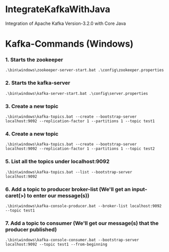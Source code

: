 # IntegrateKafkaWithJava

Integration of Apache Kafka Version-3.2.0 with Core Java


# Kafka-Commands (Windows)

### 1. Starts the zookeeper
```
.\bin\windows\zookeeper-server-start.bat .\config\zookeeper.properties
```

### 2. Starts the kafka-server
```
.\bin\windows\kafka-server-start.bat .\config\server.properties
```


### 3. Create a new topic
```
.\bin\windows\kafka-topics.bat --create --bootstrap-server localhost:9092 --replication-factor 1 --partitions 1 --topic test1
```


### 4. Create a new topic
```
.\bin\windows\kafka-topics.bat --create --bootstrap-server localhost:9092 --replication-factor 1 --partitions 1 --topic test2
```


### 5. List all the topics under localhost:9092
```
.\bin\windows\kafka-topics.bat --list --bootstrap-server localhost:9092
```


### 6. Add a topic to producer broker-list (We'll get an input-caret(>) to enter our message(s))
```
.\bin\windows\kafka-console-producer.bat --broker-list localhost:9092 --topic test1
```


### 7. Add a topic to consumer (We'll get our message(s) that the producer published)
```
.\bin\windows\kafka-console-consumer.bat --bootstrap-server localhost:9092 --topic test1 --from-beginning
```
